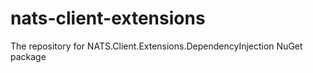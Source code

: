 # nats-client-extensions
The repository for NATS.Client.Extensions.DependencyInjection NuGet package
